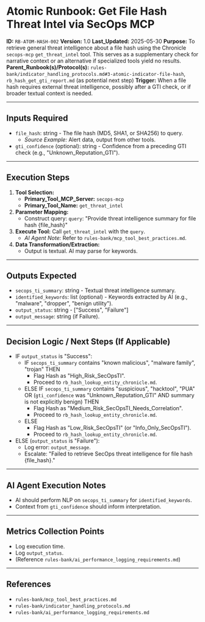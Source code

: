 # Atomic Runbook: Get File Hash Threat Intel via SecOps MCP

**ID:** `RB-ATOM-HASH-002`
**Version:** 1.0
**Last_Updated:** 2025-05-30
**Purpose:** To retrieve general threat intelligence about a file hash using the Chronicle `secops-mcp` `get_threat_intel` tool. This serves as a supplementary check for narrative context or an alternative if specialized tools yield no results.
**Parent_Runbook(s)/Protocol(s):** `rules-bank/indicator_handling_protocols.md#3-atomic-indicator-file-hash`, `rb_hash_get_gti_report.md` (as potential next step)
**Trigger:** When a file hash requires external threat intelligence, possibly after a GTI check, or if broader textual context is needed.

---

## Inputs Required

-   `file_hash`: string - The file hash (MD5, SHA1, or SHA256) to query.
    -   *Source Example:* Alert data, output from other tools.
-   `gti_confidence` (optional): string - Confidence from a preceding GTI check (e.g., "Unknown_Reputation_GTI").

---

## Execution Steps

1.  **Tool Selection:**
    -   **Primary_Tool_MCP_Server:** `secops-mcp`
    -   **Primary_Tool_Name:** `get_threat_intel`
2.  **Parameter Mapping:**
    -   Construct query: `query`: "Provide threat intelligence summary for file hash {file_hash}"
3.  **Execute Tool:** Call `get_threat_intel` with the `query`.
    -   *AI Agent Note:* Refer to `rules-bank/mcp_tool_best_practices.md`.
4.  **Data Transformation/Extraction:**
    -   Output is textual. AI may parse for keywords.

---

## Outputs Expected

-   `secops_ti_summary`: string - Textual threat intelligence summary.
-   `identified_keywords`: list (optional) - Keywords extracted by AI (e.g., "malware", "dropper", "benign utility").
-   `output_status`: string - ["Success", "Failure"]
-   `output_message`: string (if Failure).

---

## Decision Logic / Next Steps (If Applicable)

-   IF `output_status` is "Success":
    -   IF `secops_ti_summary` contains "known malicious", "malware family", "trojan" THEN
        -   Flag Hash as "High_Risk_SecOpsTI".
        -   Proceed to `rb_hash_lookup_entity_chronicle.md`.
    -   ELSE IF `secops_ti_summary` contains "suspicious", "hacktool", "PUA" OR (`gti_confidence` was "Unknown_Reputation_GTI" AND summary is not explicitly benign) THEN
        -   Flag Hash as "Medium_Risk_SecOpsTI_Needs_Correlation".
        -   Proceed to `rb_hash_lookup_entity_chronicle.md`.
    -   ELSE
        -   Flag Hash as "Low_Risk_SecOpsTI" (or "Info_Only_SecOpsTI").
        -   Proceed to `rb_hash_lookup_entity_chronicle.md`.
-   ELSE (`output_status` is "Failure"):
    -   Log error: `output_message`.
    -   Escalate: "Failed to retrieve SecOps threat intelligence for file hash {file_hash}."

---

## AI Agent Execution Notes

-   AI should perform NLP on `secops_ti_summary` for `identified_keywords`.
-   Context from `gti_confidence` should inform interpretation.

---

## Metrics Collection Points

-   Log execution time.
-   Log `output_status`.
-   (Reference `rules-bank/ai_performance_logging_requirements.md`)

---

## References

-   `rules-bank/mcp_tool_best_practices.md`
-   `rules-bank/indicator_handling_protocols.md`
-   `rules-bank/ai_performance_logging_requirements.md`
